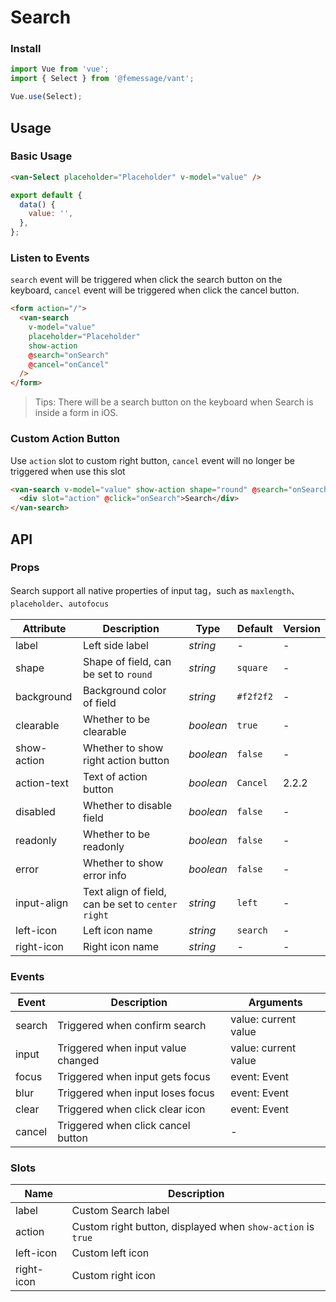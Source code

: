 # Search

### Install

```javascript
import Vue from 'vue';
import { Select } from '@femessage/vant';

Vue.use(Select);
```

## Usage

### Basic Usage

```html
<van-Select placeholder="Placeholder" v-model="value" />
```

```javascript
export default {
  data() {
    value: '',
  },
};
```

### Listen to Events

`search` event will be triggered when click the search button on the keyboard, `cancel` event will be triggered when click the cancel button.

```html
<form action="/">
  <van-search
    v-model="value"
    placeholder="Placeholder"
    show-action
    @search="onSearch"
    @cancel="onCancel"
  />
</form>
```

> Tips: There will be a search button on the keyboard when Search is inside a form in iOS.

### Custom Action Button

Use `action` slot to custom right button, `cancel` event will no longer be triggered when use this slot

```html
<van-search v-model="value" show-action shape="round" @search="onSearch">
  <div slot="action" @click="onSearch">Search</div>
</van-search>
```

## API

### Props

Search support all native properties of input tag，such as `maxlength`、`placeholder`、`autofocus`

| Attribute | Description | Type | Default | Version |
| --- | --- | --- | --- | --- |
| label | Left side label | _string_ | - | - |
| shape | Shape of field, can be set to `round` | _string_ | `square` | - |
| background | Background color of field | _string_ | `#f2f2f2` | - |
| clearable | Whether to be clearable | _boolean_ | `true` | - |
| show-action | Whether to show right action button | _boolean_ | `false` | - |
| action-text | Text of action button | _boolean_ | `Cancel` | 2.2.2 |
| disabled | Whether to disable field | _boolean_ | `false` | - |
| readonly | Whether to be readonly | _boolean_ | `false` | - |
| error | Whether to show error info | _boolean_ | `false` | - |
| input-align | Text align of field, can be set to `center` `right` | _string_ | `left` | - |
| left-icon | Left icon name | _string_ | `search` | - |
| right-icon | Right icon name | _string_ | - | - |

### Events

| Event  | Description                        | Arguments            |
| ------ | ---------------------------------- | -------------------- |
| search | Triggered when confirm search      | value: current value |
| input  | Triggered when input value changed | value: current value |
| focus  | Triggered when input gets focus    | event: Event         |
| blur   | Triggered when input loses focus   | event: Event         |
| clear  | Triggered when click clear icon    | event: Event         |
| cancel | Triggered when click cancel button | -                    |

### Slots

| Name       | Description                                                 |
| ---------- | ----------------------------------------------------------- |
| label      | Custom Search label                                         |
| action     | Custom right button, displayed when `show-action` is `true` |
| left-icon  | Custom left icon                                            |
| right-icon | Custom right icon                                           |

